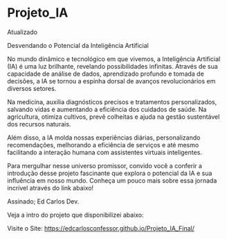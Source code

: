 # Projeto_IA
 Atualizado

 Desvendando o Potencial da Inteligência Artificial

No mundo dinâmico e tecnológico em que vivemos, a Inteligência Artificial (IA) é uma luz brilhante, revelando possibilidades infinitas. Através de sua capacidade de análise de dados, aprendizado profundo e tomada de decisões, a IA se tornou a espinha dorsal de avanços revolucionários em diversos setores.

Na medicina, auxilia diagnósticos precisos e tratamentos personalizados, salvando vidas e aumentando a eficiência dos cuidados de saúde. Na agricultura, otimiza cultivos, prevê colheitas e ajuda na gestão sustentável dos recursos naturais.

Além disso, a IA molda nossas experiências diárias, personalizando recomendações, melhorando a eficiência de serviços e até mesmo facilitando a interação humana com assistentes virtuais inteligentes.

Para mergulhar nesse universo promissor, convido você a conferir a introdução desse projeto fascinante que explora o potencial da IA e sua influência em nosso mundo. Conheça um pouco mais sobre essa jornada incrível através do link abaixo!

Assinado;
Ed Carlos Dev.

Veja a intro do projeto que disponibilizei abaixo:

Visite o Site:  https://edcarlosconfessor.github.io/Projeto_IA_Final/
